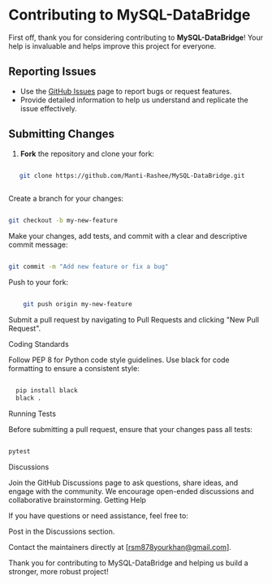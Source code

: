 # Contributing to MySQL-DataBridge

First off, thank you for considering contributing to **MySQL-DataBridge**! Your help is invaluable and helps improve this project for everyone.

## Reporting Issues
- Use the [GitHub Issues](https://github.com/Manti-Rashee/MySQL-DataBridge/issues) page to report bugs or request features.
- Provide detailed information to help us understand and replicate the issue effectively.

## Submitting Changes
1. **Fork** the repository and clone your fork:
```bash

   git clone https://github.com/Manti-Rashee/MySQL-DataBridge.git
   
```

 Create a branch for your changes:

```bash

git checkout -b my-new-feature

```

Make your changes, add tests, and commit with a clear and descriptive commit message:

```bash

git commit -m "Add new feature or fix a bug"

```

Push to your fork:

```bash

    git push origin my-new-feature

```

  Submit a pull request by navigating to Pull Requests and clicking "New Pull Request".

Coding Standards

  Follow PEP 8 for Python code style guidelines.
  Use black for code formatting to ensure a consistent style:

```bash

  pip install black
  black .

```

Running Tests

Before submitting a pull request, ensure that your changes pass all tests:

```bash

pytest

```

Discussions

Join the GitHub Discussions page to ask questions, share ideas, and engage with the community. We encourage open-ended discussions and collaborative brainstorming.
Getting Help

If you have questions or need assistance, feel free to:

  Post in the Discussions section.
  
  Contact the maintainers directly at [rsm878yourkhan@gmail.com].

Thank you for contributing to MySQL-DataBridge and helping us build a stronger, more robust project!

